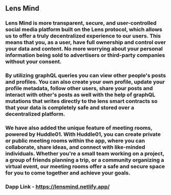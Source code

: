 ## Lens Mind

### Lens Mind is more transparent, secure, and user-controlled social media platform built on the Lens protocol, which allows us to offer a truly decentralized experience to our users. This means that you, as a user, have full ownership and control over your data and content. No more worrying about your personal information being sold to advertisers or third-party companies without your consent. 

### By utilizing graphQL queries you can view other people's posts and profiles. You can also create your own profile, update your profile metadata, follow other users, share your posts and interact with other's posts as well with the help of graphQL mutations that writes directly to the lens smart contracts so that your data is completely safe and stored over a decentralized platform.

### We have also added the unique feature of meeting rooms, powered by Huddle01. With Huddle01, you can create private or public meeting rooms within the app, where you can collaborate, share ideas, and connect with like-minded individuals. Whether you're a small team working on a project, a group of friends planning a trip, or a community organizing a virtual event, our meeting rooms offer a safe and secure space for you to come together and achieve your goals.

### Dapp Link - https://lensmind.netlify.app/
